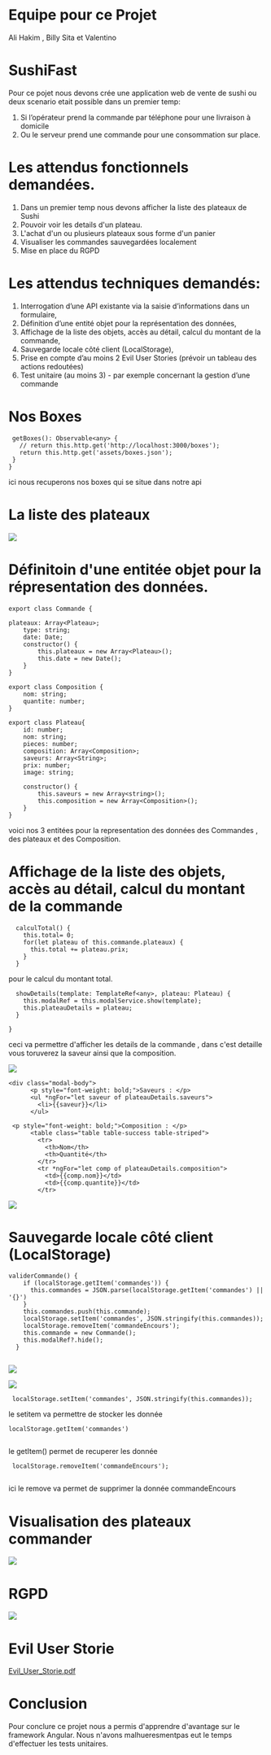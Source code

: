 # Equipe pour ce Projet 
Ali Hakim ,
Billy Sita et
Valentino
# SushiFast
Pour ce pojet nous devons crée une application web de vente de sushi ou deux scenario etait possible dans un premier temp: <br>
1. Si l’opérateur prend la commande par téléphone pour une livraison à domicile <br>
2. Ou le serveur prend une commande pour une consommation sur place.

# Les attendus fonctionnels demandées.
1. Dans un premier temp nous devons afficher la liste des plateaux de Sushi <br>
2. Pouvoir voir les details d'un plateau. <br>
3. L'achat d'un ou plusieurs plateaux sous forme d'un panier <br>
4. Visualiser les commandes sauvegardées localement <br>
5. Mise en place du RGPD <br> 

# Les attendus  techniques demandés: <br>
1. Interrogation d’une API existante via la saisie d’informations dans un formulaire, <br>
2. Définition d’une entité objet pour la représentation des données, <br>
3. Affichage de la liste des objets, accès au détail, calcul du montant de la commande, <br>
4. Sauvegarde locale côté client (LocalStorage), <br>
5. Prise en compte d’au moins 2 Evil User Stories (prévoir un tableau des actions redoutées) <br>
6. Test unitaire (au moins 3) - par exemple concernant la gestion d’une commande <br>

# Nos Boxes 
 ```
  getBoxes(): Observable<any> {
    // return this.http.get('http://localhost:3000/boxes');
    return this.http.get('assets/boxes.json');
  }
}
 ```
 ici nous recuperons nos boxes qui se situe dans notre api 

# La liste des plateaux

![](images/plateaux.png)

# Définitoin d'une entitée objet pour la répresentation des données.
```
export class Commande {

plateaux: Array<Plateau>;
    type: string;
    date: Date;
    constructor() {
        this.plateaux = new Array<Plateau>();
        this.date = new Date();
    }
}

```
```
export class Composition {
    nom: string;
    quantite: number;
}

```
```
export class Plateau{
    id: number;
    nom: string;
    pieces: number;
    composition: Array<Composition>;
    saveurs: Array<String>;
    prix: number;
    image: string;
    
    constructor() {
        this.saveurs = new Array<string>();
        this.composition = new Array<Composition>();
    }
}
```

voici nos 3 entitées pour la representation des données des Commandes , des plateaux et des Composition.

# Affichage de la liste des objets, accès au détail, calcul du montant de la commande

```
  calculTotal() {
    this.total= 0;
    for(let plateau of this.commande.plateaux) {
      this.total += plateau.prix;
    }
  }
```
 pour le calcul du montant total.
 
```
  showDetails(template: TemplateRef<any>, plateau: Plateau) {
    this.modalRef = this.modalService.show(template);
    this.plateauDetails = plateau;
  }

}
```
ceci va permettre d'afficher les details de la commande , dans c'est detaille vous toruverez la saveur ainsi que la composition. <br>

![](images/detail.png)

```
<div class="modal-body">
      <p style="font-weight: bold;">Saveurs : </p>
      <ul *ngFor="let saveur of plateauDetails.saveurs">
        <li>{{saveur}}</li>
      </ul>
```

```
 <p style="font-weight: bold;">Composition : </p>
      <table class="table table-success table-striped">
        <tr>
          <th>Nom</th>
          <th>Quantité</th>
        </tr>
        <tr *ngFor="let comp of plateauDetails.composition">
          <td>{{comp.nom}}</td>
          <td>{{comp.quantite}}</td>
        </tr>
```
![](images/total.png)

# Sauvegarde locale côté client (LocalStorage)
```
validerCommande() {
    if (localStorage.getItem('commandes')) {
      this.commandes = JSON.parse(localStorage.getItem('commandes') || '{}')
    }
    this.commandes.push(this.commande);
    localStorage.setItem('commandes', JSON.stringify(this.commandes));
    localStorage.removeItem('commandeEncours');
    this.commande = new Commande();
    this.modalRef?.hide();
  }
  
```
![](images/valide.png)

![](images/valide1.png)

```
 localStorage.setItem('commandes', JSON.stringify(this.commandes));
```
le setitem va permettre de stocker les donnée 
```
localStorage.getItem('commandes')
 
```
le  getItem() permet de recuperer les donnée 

```
 localStorage.removeItem('commandeEncours');
 
```
ici le remove va permet de supprimer la donnée commandeEncours


# Visualisation des plateaux commander

![](images/commandefull.png)

# RGPD

![](images/rgpd.png)

# Evil User Storie 

[Evil_User_Storie.pdf](https://github.com/hakim9100/Sushi-Main/files/8100712/Evil_User_Storie.pdf)

# Conclusion 

Pour conclure ce projet nous a permis d'apprendre d'avantage sur le framework Angular. Nous n'avons malhueresmentpas eut le temps d'effectuer les tests unitaires.
